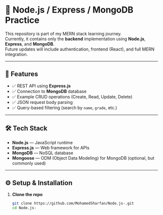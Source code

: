 # 🚀 Node.js / Express / MongoDB Practice

This repository is part of my MERN stack learning journey.  
Currently, it contains only the **backend** implementation using **Node.js**, **Express**, and **MongoDB**.  
Future updates will include authentication, frontend (React), and full MERN integration.

---

## 📌 Features

- ✅ REST API using **Express.js**
- ✅ Connection to **MongoDB** database
- ✅ Example CRUD operations (Create, Read, Update, Delete)
- ✅ JSON request body parsing
- ✅ Query-based filtering (search by `name`, `grade`, etc.)

---

## 🛠 Tech Stack

- **Node.js** — JavaScript runtime  
- **Express.js** — Web framework for APIs  
- **MongoDB** — NoSQL database  
- **Mongoose** — ODM (Object Data Modeling) for MongoDB (optional, but commonly used)  

---

## ⚙️ Setup & Installation

1. **Clone the repo**

   ```bash
   git clone https://github.com/MohamedSharfan/Node.js-.git
   cd Node.js-
